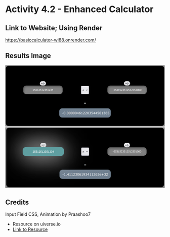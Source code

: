 # Activity 4.2 - Enhanced Calculator

## Link to Website; Using Render
https://basiccalculator-wi88.onrender.com/

## Results Image
![Enhanced Calculator Image](./results/4.2-Enhanced-Calculator.png)
![Enhanced Calculator Image - Selected](./results/4.2-Enhanced-Calculator-Selected.png)

## Credits
Input Field CSS, Animation by Praashoo7
* Resource on uiverse.io
* [Link to Resource](https://uiverse.io/Praashoo7/tame-sloth-39)